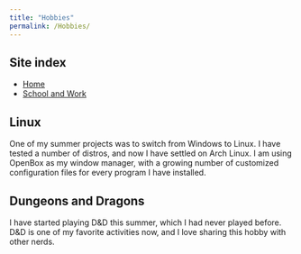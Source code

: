 ```yaml
---
title: "Hobbies"
permalink: /Hobbies/
---
```


## Site index

* [Home](/)
* [School and Work](/SchoolAndWork)

## Linux

One of my summer projects was to switch from Windows to Linux. I have tested a number of distros, and now I have settled on Arch Linux. I am using OpenBox as my window manager, with a growing number of customized configuration files for every program I have installed.

## Dungeons and Dragons

I have started playing D&D this summer, which I had never played before. D&D is one of my favorite activities now, and I love sharing this hobby with other nerds.
